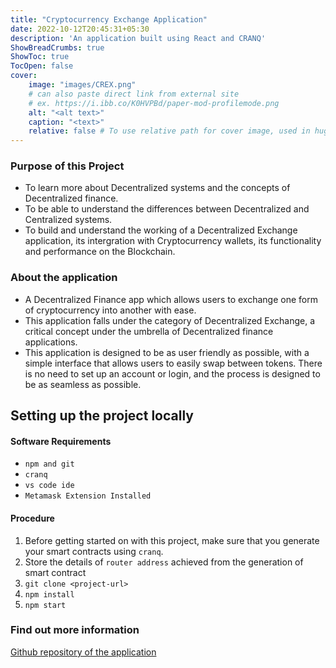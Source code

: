 ```yaml
---
title: "Cryptocurrency Exchange Application"
date: 2022-10-12T20:45:31+05:30
description: 'An application built using React and CRANQ'
ShowBreadCrumbs: true
ShowToc: true
TocOpen: false
cover:
    image: "images/CREX.png"
    # can also paste direct link from external site
    # ex. https://i.ibb.co/K0HVPBd/paper-mod-profilemode.png
    alt: "<alt text>"
    caption: "<text>"
    relative: false # To use relative path for cover image, used in hugo Page-bundles
---
```


### Purpose of this Project

- To learn more about Decentralized systems and the concepts of Decentralized finance.
- To be able to understand the differences between Decentralized and Centralized systems. 
- To build and understand the working of a Decentralized Exchange application, its intergration with Cryptocurrency wallets, its functionality and performance on the Blockchain. 

### About the application
- A Decentralized Finance app which allows users to exchange one form of cryptocurrency into another with ease.
- This application falls under the category of Decentralized Exchange, a critical concept under the umbrella of Decentralized finance applications.
- This application is designed to be as user friendly as possible, with a simple interface that allows users to easily swap between tokens. There is no need to set up an account or login, and the process is designed to be as seamless as possible.

## Setting up the project locally

#### Software Requirements 
- `npm and git`
- `cranq`
- `vs code ide`
- `Metamask Extension Installed`

#### Procedure
1. Before getting started on with this project, make sure that you generate your smart contracts using `cranq`.
2. Store the details of `router address` achieved from the generation of smart contract
3. `git clone <project-url>`
4. `npm install`
5. `npm start`

### Find out more information 
[Github repository of the application](https://github.com/Akshaya101/CREX)
